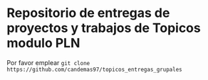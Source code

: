 # Repositorio de entregas de proyectos y trabajos de Topicos modulo PLN

Por favor emplear ```git clone https://github.com/candemas97/topicos_entregas_grupales```
